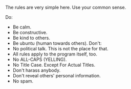 The rules are very simple here. Use your common sense.

Do:
* Be calm.
* Be constructive.
* Be kind to others.
* Be ubuntu (human towards others).
Don't:
* No political talk. This is not the place for that.
* All rules apply to the program itself, too.
* No ALL-CAPS (YELLING).
* No Title Case. Except For Actual Titles.
* Don't harass anybody.
* Don't reveal others' personal information.
* No spam.
